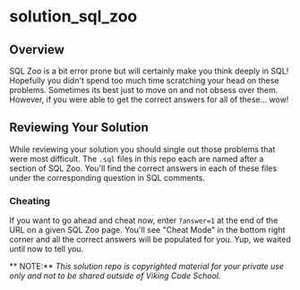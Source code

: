 solution_sql_zoo
================



## Overview

SQL Zoo is a bit error prone but will certainly make you think deeply in SQL! Hopefully you didn't spend too much time scratching your head on these problems. Sometimes its best just to move on and not obsess over them. However, if you were able to get the correct answers for all of these... wow!


## Reviewing Your Solution

While reviewing your solution you should single out those problems that were most difficult. The `.sql` files in this repo each are named after a section of SQL Zoo. You'll find the correct answers in each of these files under the corresponding question in SQL comments.


### Cheating

If you want to go ahead and cheat now, enter `?answer=1` at the end of the URL on a given SQL Zoo page. You'll see "Cheat Mode" in the bottom right corner and all the correct answers will be populated for you. Yup, we waited until now to tell you.


** NOTE:** *This solution repo is copyrighted material for your private use only and not to be shared outside of Viking Code School.*













